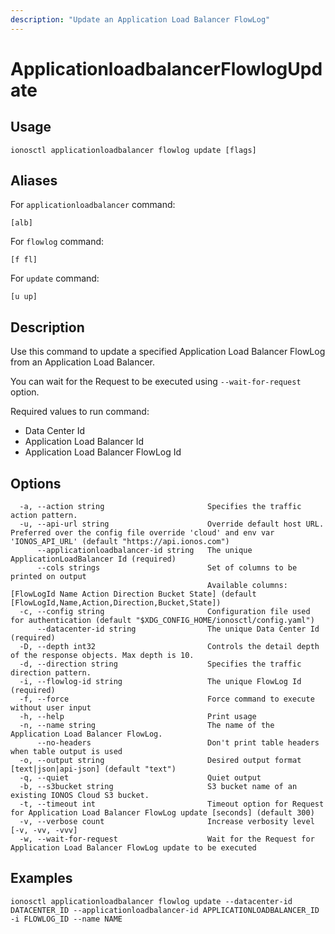 ```yaml
---
description: "Update an Application Load Balancer FlowLog"
---
```


# ApplicationloadbalancerFlowlogUpdate

## Usage

```text
ionosctl applicationloadbalancer flowlog update [flags]
```

## Aliases

For `applicationloadbalancer` command:

```text
[alb]
```

For `flowlog` command:

```text
[f fl]
```

For `update` command:

```text
[u up]
```

## Description

Use this command to update a specified Application Load Balancer FlowLog from an Application Load Balancer.

You can wait for the Request to be executed using `--wait-for-request` option.

Required values to run command:

* Data Center Id
* Application Load Balancer Id
* Application Load Balancer FlowLog Id

## Options

```text
  -a, --action string                       Specifies the traffic action pattern.
  -u, --api-url string                      Override default host URL. Preferred over the config file override 'cloud' and env var 'IONOS_API_URL' (default "https://api.ionos.com")
      --applicationloadbalancer-id string   The unique ApplicationLoadBalancer Id (required)
      --cols strings                        Set of columns to be printed on output 
                                            Available columns: [FlowLogId Name Action Direction Bucket State] (default [FlowLogId,Name,Action,Direction,Bucket,State])
  -c, --config string                       Configuration file used for authentication (default "$XDG_CONFIG_HOME/ionosctl/config.yaml")
      --datacenter-id string                The unique Data Center Id (required)
  -D, --depth int32                         Controls the detail depth of the response objects. Max depth is 10.
  -d, --direction string                    Specifies the traffic direction pattern.
  -i, --flowlog-id string                   The unique FlowLog Id (required)
  -f, --force                               Force command to execute without user input
  -h, --help                                Print usage
  -n, --name string                         The name of the Application Load Balancer FlowLog.
      --no-headers                          Don't print table headers when table output is used
  -o, --output string                       Desired output format [text|json|api-json] (default "text")
  -q, --quiet                               Quiet output
  -b, --s3bucket string                     S3 bucket name of an existing IONOS Cloud S3 bucket.
  -t, --timeout int                         Timeout option for Request for Application Load Balancer FlowLog update [seconds] (default 300)
  -v, --verbose count                       Increase verbosity level [-v, -vv, -vvv]
  -w, --wait-for-request                    Wait for the Request for Application Load Balancer FlowLog update to be executed
```

## Examples

```text
ionosctl applicationloadbalancer flowlog update --datacenter-id DATACENTER_ID --applicationloadbalancer-id APPLICATIONLOADBALANCER_ID -i FLOWLOG_ID --name NAME
```

